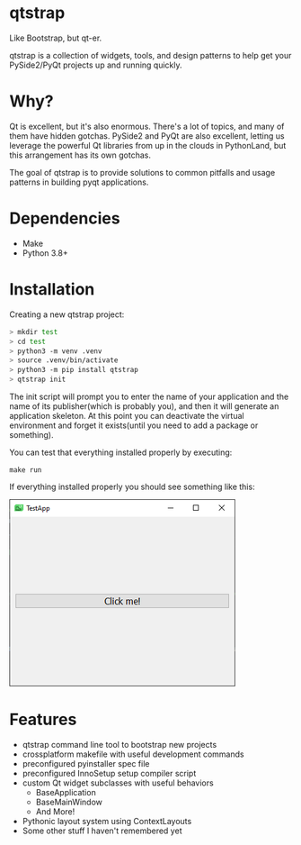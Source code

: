 # qtstrap
Like Bootstrap, but qt-er.

qtstrap is a collection of widgets, tools, and design patterns to help get your PySide2/PyQt projects up and running quickly.

# Why?

Qt is excellent, but it's also enormous. There's a lot of topics, and many of them have hidden gotchas. PySide2 and PyQt are also excellent, letting us leverage the powerful Qt libraries from up in the clouds in PythonLand, but this arrangement has its own gotchas.

The goal of qtstrap is to provide solutions to common pitfalls and usage patterns in building pyqt applications. 

# Dependencies

* Make
* Python 3.8+

# Installation

Creating a new qtstrap project:
```sh
> mkdir test
> cd test
> python3 -m venv .venv
> source .venv/bin/activate
> python3 -m pip install qtstrap
> qtstrap init
```

The init script will prompt you to enter the name of your application and the name of its publisher(which is probably you), and then it will generate an application skeleton. At this point you can deactivate the virtual environment and forget it exists(until you need to add a package or something).

You can test that everything installed properly by executing:
```
make run
```
If everything installed properly you should see something like this:

![screenshot](screenshot1.png) 

# Features

* qtstrap command line tool to bootstrap new projects
* crossplatform makefile with useful development commands
* preconfigured pyinstaller spec file
* preconfigured InnoSetup setup compiler script
* custom Qt widget subclasses with useful behaviors
  * BaseApplication
  * BaseMainWindow
  * And More!
* Pythonic layout system using ContextLayouts
* Some other stuff I haven't remembered yet